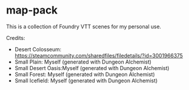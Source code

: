 # map-pack
This is a collection of Foundry VTT scenes for my personal use.

Credits:
- Desert Colosseum: https://steamcommunity.com/sharedfiles/filedetails/?id=3001966375
- Small Plain: Myself (generated with Dungeon Alchemist)
- Small Desert Oasis:Myself (generated with Dungeon Alchemist)
- Small Forest: Myself (generated with Dungeon Alchemist)
- Small Icefield: Myself (generated with Dungeon Alchemist)

